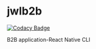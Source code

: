 # jwlb2b

[![Codacy Badge](https://api.codacy.com/project/badge/Grade/d3c322ce85094b27888c41e1da92440c)](https://app.codacy.com/gh/AS-Technology-Pvt-Ltd/jwlb2b?utm_source=github.com&utm_medium=referral&utm_content=AS-Technology-Pvt-Ltd/jwlb2b&utm_campaign=Badge_Grade_Dashboard)

B2B application-React Native CLI

